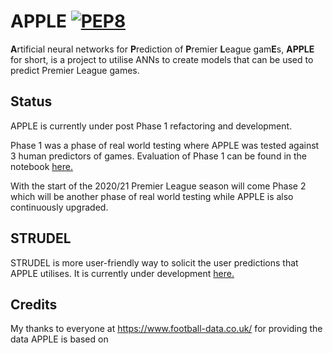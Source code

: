 # APPLE  [![PEP8](https://img.shields.io/badge/code%20style-pep8-orange.svg)](https://www.python.org/dev/peps/pep-0008/)


**A**rtificial neural networks for **P**rediction of **P**remier **L**eague gam**E**s, **APPLE** for short, is a project to utilise ANNs to create models that can be used to predict Premier League games.

## Status
APPLE is currently under post Phase 1 refactoring and development. 

Phase 1 was a phase of real world testing where APPLE was tested against 3 human predictors of games. Evaluation of Phase 1 can be found in the notebook [here.](https://github.com/benjaminjellis/APPLE/blob/master/docs/Phase_1/APPLE_Phase1_evaluation_results.ipynb)

With the start of the 2020/21 Premier League season will come Phase 2 which will be another phase of real world testing while APPLE is also continuously upgraded. 

## STRUDEL
STRUDEL is more user-friendly way to solicit the user predictions that APPLE utilises. It is currently under development [here.](https://github.com/BrownKnight/STRUDEL)

## Credits
My thanks to everyone at https://www.football-data.co.uk/ for providing the data APPLE is based on
